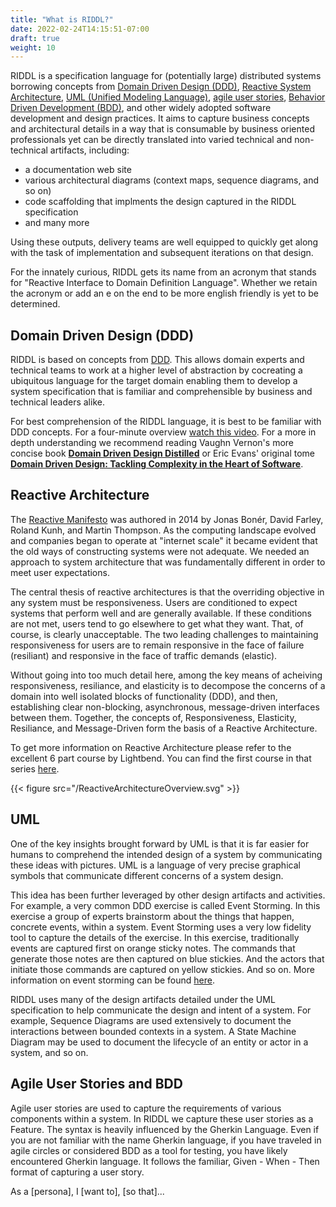 ```yaml
---
title: "What is RIDDL?"
date: 2022-02-24T14:15:51-07:00
draft: true
weight: 10
---
```


RIDDL is a specification language for (potentially large) distributed systems borrowing concepts from [Domain Driven Design (DDD)](https://en.wikipedia.org/wiki/Domain-driven_design), [Reactive System Architecture](https://www.reactivemanifesto.org/), [UML (Unified Modeling Language)](https://en.wikipedia.org/wiki/Unified_Modeling_Language), [agile user stories](https://en.wikipedia.org/wiki/User_story), [Behavior Driven Development (BDD)](https://en.wikipedia.org/wiki/Behavior-driven_development), and other widely adopted software development and design practices. It aims to capture business concepts and architectural details in a way that is consumable by business oriented professionals yet can be directly translated into varied technical and non-technical artifacts, including: 
* a documentation web site 
* various architectural diagrams (context maps, sequence diagrams, and so on) 
* code scaffolding that implments the design captured in the RIDDL specification 
* and many more

Using these outputs, delivery teams are well equipped to quickly get along with the task of implementation and  subsequent iterations on that design.

For the innately curious, RIDDL gets its name from an acronym that stands for "Reactive Interface to Domain Definition Language". Whether we retain the acronym or add an e on the end to be more english friendly is yet to be determined.

## Domain Driven Design (DDD)
RIDDL is based on concepts from [DDD](https://en.wikipedia.org/wiki/Domain-driven_design). This allows domain experts and technical teams to work at a higher level of abstraction by cocreating a ubiquitous language for the target domain enabling them to develop a system specification that is familiar and comprehensible by business and technical leaders alike.

For best comprehension of the RIDDL language, it is best to be familiar with DDD concepts. For a four-minute overview [watch this video](https://elearn.domainlanguage.com/). For a more in depth understanding we recommend reading Vaughn Vernon's more concise book **[Domain Driven Design Distilled](https://www.amazon.com/Domain-Driven-Design-Distilled-Vaughn-Vernon/dp/0134434420/)** or Eric Evans' original tome **[Domain Driven Design: Tackling Complexity in the Heart of Software](https://www.amazon.com/Domain-Driven-Design-Tackling-Complexity-Software/dp/0321125215/)**.

## Reactive Architecture
The [Reactive Manifesto](https://www.reactivemanifesto.org/) was authored in 2014 by Jonas Bonér, David Farley, Roland Kunh, and Martin Thompson. As the computing landscape evolved and companies began to operate at "internet scale" it became evident that the old ways of constructing systems were not adequate. We needed an approach to system architecture that was fundamentally different in order to meet user expectations.

The central thesis of reactive architectures is that the overriding objective in any system must be responsiveness. Users are conditioned to expect systems that perform well and are generally available. If these conditions are not met, users tend to go elsewhere to get what they want. That, of course, is clearly unacceptable. The two leading challenges to maintaining responsiveness for users are to remain responsive in the face of failure (resiliant) and responsive in the face of traffic demands (elastic).  

Without going into too much detail here, among the key means of acheiving responsiveness, resiliance, and elasticity is to decompose the concerns of a domain into well isolated blocks of functionality (DDD), and then, establishing clear non-blocking, asynchronous, message-driven interfaces between them. Together, the concepts of, Responsiveness, Elasticity, Resiliance, and Message-Driven form the basis of a Reactive Architecture.

To get more information on Reactive Architecture please refer to the excellent 6 part course by Lightbend. You can find the first course in that series [here](https://academy.lightbend.com/courses/course-v1:lightbend+LRA-IntroToReactive+v1/about).

{{< figure src="/ReactiveArchitectureOverview.svg" >}}

## UML
One of the key insights brought forward by UML is that it is far easier for humans to comprehend the intended design of a system by communicating these ideas with pictures. UML is a language of very precise graphical symbols that communicate different concerns of a system design.

This idea has been further leveraged by other design artifacts and activities. For example, a very common DDD exercise is called Event Storming. In this exercise a group of experts brainstorm about the things that happen, concrete events, within a system. Event Storming uses a very low fidelity tool to capture the details of the exercise. In this exercise, traditionally events are captured first on orange sticky notes. The commands that generate those notes are then captured on blue stickies. And the actors that initiate those commands are captured on yellow stickies. And so on. More information on event storming can be found [here](https://en.wikipedia.org/wiki/Event_storming).

RIDDL uses many of the design artifacts detailed under the UML specification to help communicate the design and intent of a system. For example, Sequence Diagrams are used extensively to document the interactions between bounded contexts in a system. A State Machine Diagram may be used to document the lifecycle of an entity or actor in a system, and so on.

## Agile User Stories and BDD
Agile user stories are used to capture the requirements of various components within a system. In RIDDL we capture these user stories as a Feature. The syntax is heavily influenced by the Gherkin Language. Even if you are not familiar with the name Gherkin language, if you have traveled in agile circles or considered BDD as a tool for testing, you have likely encountered Gherkin language. It follows the familiar, Given - When - Then format of capturing a user story. 

As a [persona], I [want to], [so that]...